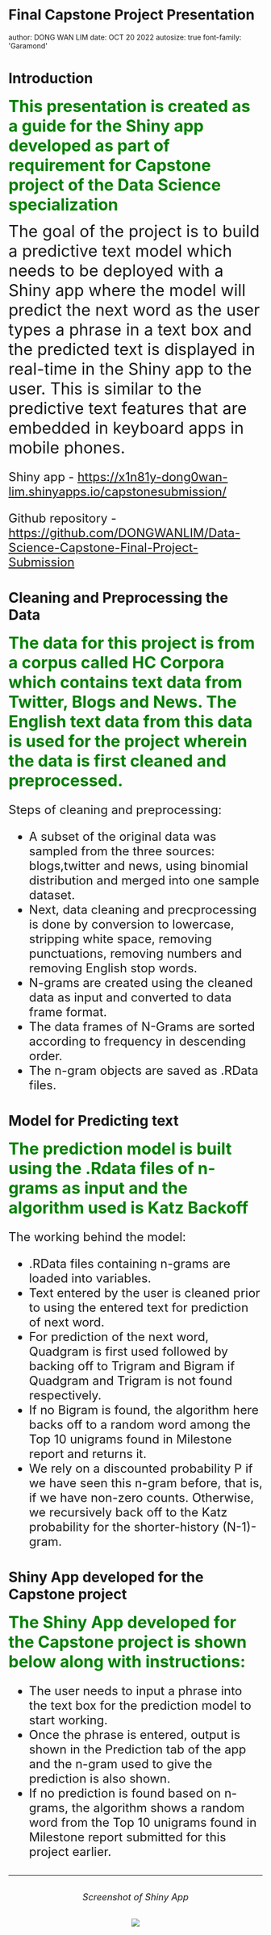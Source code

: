 Final Capstone Project Presentation
========================================================
author: DONG WAN LIM
date: OCT 20 2022
autosize: true
font-family: 'Garamond'





Introduction
========================================================
<font size="6">
<span style="font-weight:bold; color:green;">
This presentation is created as a guide for the Shiny app developed as part of requirement for Capstone project of the Data Science specialization</span>

The goal of the project is to build a predictive text model which needs to be deployed with a Shiny app where the model will predict the next word as the user types a phrase in a text box and the predicted text is displayed in real-time in the Shiny app to the user. This is similar to the predictive text features that are embedded in keyboard apps in mobile phones.
</font>



<font size="5">

Shiny app -      https://x1n81y-dong0wan-lim.shinyapps.io/capstonesubmission/

Github repository -    https://github.com/DONGWANLIM/Data-Science-Capstone-Final-Project-Submission

</font>





Cleaning and Preprocessing the Data
========================================================
<font size="6">
<span style="font-weight:bold; color:green;">
The data for this project is from a corpus called HC Corpora which contains text data from Twitter, Blogs and News. The English text data from this data is used for the project wherein the data is first cleaned and preprocessed.
</span>
</font>

<font size="5">

Steps of cleaning and preprocessing:
- A subset of the original data was sampled from the three sources: blogs,twitter and news, using binomial distribution and merged into one sample dataset.
- Next, data cleaning and precprocessing is done by conversion to lowercase, stripping white space, removing punctuations, removing numbers and removing English stop words.
- N-grams are created using the cleaned data as input and converted to data frame format.
- The data frames of N-Grams are sorted according to frequency in descending order.
- The n-gram objects are saved as .RData files.

</font>





Model for Predicting text
========================================================
<font size="6">
<span style="font-weight:bold; color:green;">The prediction model is built using the .Rdata files of n-grams as input and the algorithm used is Katz Backoff</span>
</font>

<font size="5">

The working behind the model:
- .RData files containing n-grams are loaded into variables.
- Text entered by the user is cleaned prior to using the entered text for prediction of next word.
- For prediction of the next word, Quadgram is first used followed by backing off to Trigram and Bigram if Quadgram and Trigram is not found respectively.
- If no Bigram is found, the algorithm here backs off to a random word among the Top 10 unigrams found in Milestone report and returns it.
- We rely on a discounted probability P if we have seen this n-gram before, that is, if we have non-zero counts. Otherwise, we recursively back off to the Katz probability for the shorter-history (N-1)-gram.

</font>





Shiny App developed for the Capstone project
========================================================


<font size="6">
<span style="font-weight:bold; color:green;">
The Shiny App developed for the Capstone project is shown below along with instructions:
</span>

<font size="5">

- The user needs to input a phrase into the text box for the prediction model to start working.
- Once the phrase is entered, output is shown in the Prediction tab of the app and the n-gram used to give the prediction is also shown.
- If no prediction is found based on n-grams, the algorithm shows a random word from the Top 10 unigrams found in Milestone report submitted for this project earlier.

</font>



***
<font size="4">
</span><center> 

*Screenshot of Shiny App*

</font>

<img src="app.JPG"></img> 

</center></span>
